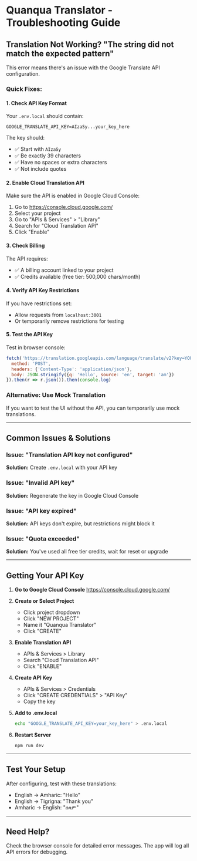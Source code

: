 # Quanqua Translator - Troubleshooting Guide

## Translation Not Working? "The string did not match the expected pattern"

This error means there's an issue with the Google Translate API configuration.

### Quick Fixes:

#### 1. **Check API Key Format**
Your `.env.local` should contain:
```env
GOOGLE_TRANSLATE_API_KEY=AIzaSy...your_key_here
```

The key should:
- ✅ Start with `AIzaSy`
- ✅ Be exactly 39 characters
- ✅ Have no spaces or extra characters
- ✅ Not include quotes

#### 2. **Enable Cloud Translation API**
Make sure the API is enabled in Google Cloud Console:
1. Go to https://console.cloud.google.com/
2. Select your project
3. Go to "APIs & Services" > "Library"
4. Search for "Cloud Translation API"
5. Click "Enable"

#### 3. **Check Billing**
The API requires:
- ✅ A billing account linked to your project
- ✅ Credits available (free tier: 500,000 chars/month)

#### 4. **Verify API Key Restrictions**
If you have restrictions set:
- Allow requests from `localhost:3001`
- Or temporarily remove restrictions for testing

#### 5. **Test the API Key**
Test in browser console:
```javascript
fetch('https://translation.googleapis.com/language/translate/v2?key=YOUR_KEY', {
  method: 'POST',
  headers: {'Content-Type': 'application/json'},
  body: JSON.stringify({q: 'Hello', source: 'en', target: 'am'})
}).then(r => r.json()).then(console.log)
```

### Alternative: Use Mock Translation

If you want to test the UI without the API, you can temporarily use mock translations.

---

## Common Issues & Solutions

### Issue: "Translation API key not configured"
**Solution:** Create `.env.local` with your API key

### Issue: "Invalid API key"
**Solution:** Regenerate the key in Google Cloud Console

### Issue: "API key expired"
**Solution:** API keys don't expire, but restrictions might block it

### Issue: "Quota exceeded"
**Solution:** You've used all free tier credits, wait for reset or upgrade

---

## Getting Your API Key

1. **Go to Google Cloud Console**
   https://console.cloud.google.com/

2. **Create or Select Project**
   - Click project dropdown
   - Click "NEW PROJECT"
   - Name it "Quanqua Translator"
   - Click "CREATE"

3. **Enable Translation API**
   - APIs & Services > Library
   - Search "Cloud Translation API"
   - Click "ENABLE"

4. **Create API Key**
   - APIs & Services > Credentials
   - Click "CREATE CREDENTIALS" > "API Key"
   - Copy the key

5. **Add to .env.local**
   ```bash
   echo "GOOGLE_TRANSLATE_API_KEY=your_key_here" > .env.local
   ```

6. **Restart Server**
   ```bash
   npm run dev
   ```

---

## Test Your Setup

After configuring, test with these translations:

- English → Amharic: "Hello"
- English → Tigrigna: "Thank you"  
- Amharic → English: "ሰላም"

---

## Need Help?

Check the browser console for detailed error messages. The app will log all API errors for debugging.

